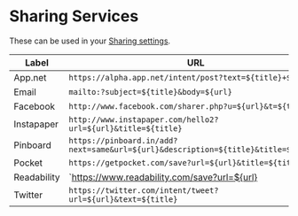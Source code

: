 Sharing Services
================

These can be used in your [Sharing settings](https://feedbin.me/settings/sharing).

| Label      | URL                                                                                |
| ---------- | ---------------------------------------------------------------------------------- |
| App.net    | `https://alpha.app.net/intent/post?text=${title}+${url}`                           |
| Email      | `mailto:?subject=${title}&body=${url}`                                             |
| Facebook   | `http://www.facebook.com/sharer.php?u=${url}&t=${title}`                           |
| Instapaper | `http://www.instapaper.com/hello2?url=${url}&title=${title}`                       |
| Pinboard   | `https://pinboard.in/add?next=same&url=${url}&description=${title}&title=${title}` |
| Pocket     | `https://getpocket.com/save?url=${url}&title=${title}`                             |
| Readability| `https://www.readability.com/save?url=${url}                                       |
| Twitter    | `https://twitter.com/intent/tweet?url=${url}&text=${title}`                        |
